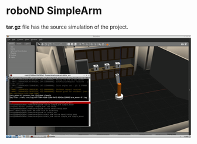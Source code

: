 # roboND SimpleArm
**tar.gz** file has the source simulation of the project.

![alt text](https://github.com/Jash-Diyora/roboND-SimpleArm/blob/main/ArmGIF.gif)

